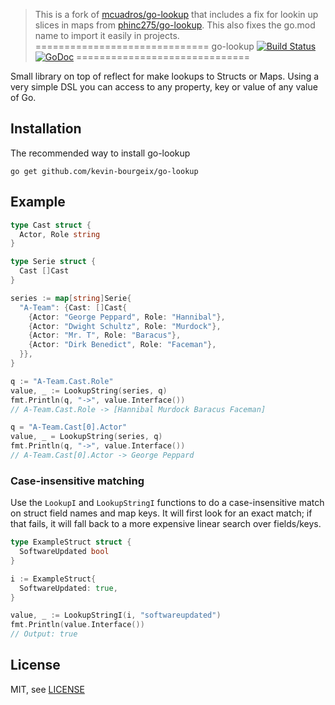 > This is a fork of [mcuadros/go-lookup](https://github.com/mcuadros/go-lookup) that includes a fix for lookin up slices in maps from [phinc275/go-lookup](https://github.com/phinc275/go-lookup). This also fixes the go.mod name to import it easily in projects.
==============================
go-lookup [![Build Status](https://img.shields.io/github/workflow/status/mcuadros/go-lookup/Test.svg)](https://github.com/mcuadros/go-lookup/actions) [![GoDoc](http://godoc.org/github.com/mcuadros/go-lookup?status.png)](https://pkg.go.dev/github.com/mcuadros/go-lookup)
==============================

Small library on top of reflect for make lookups to Structs or Maps. Using a very simple DSL you can access to any property, key or value of any value of Go.

Installation
------------

The recommended way to install go-lookup

```
go get github.com/kevin-bourgeix/go-lookup
```

Example
-------

```go
type Cast struct {
  Actor, Role string
}

type Serie struct {
  Cast []Cast
}

series := map[string]Serie{
  "A-Team": {Cast: []Cast{
    {Actor: "George Peppard", Role: "Hannibal"},
    {Actor: "Dwight Schultz", Role: "Murdock"},
    {Actor: "Mr. T", Role: "Baracus"},
    {Actor: "Dirk Benedict", Role: "Faceman"},
  }},
}

q := "A-Team.Cast.Role"
value, _ := LookupString(series, q)
fmt.Println(q, "->", value.Interface())
// A-Team.Cast.Role -> [Hannibal Murdock Baracus Faceman]

q = "A-Team.Cast[0].Actor"
value, _ = LookupString(series, q)
fmt.Println(q, "->", value.Interface())
// A-Team.Cast[0].Actor -> George Peppard
```

### Case-insensitive matching

Use the `LookupI` and `LookupStringI` functions to do a case-insensitive match on struct field names and map keys. It will first look for an exact match; if that fails, it will fall back to a more expensive linear search over fields/keys.

```go
type ExampleStruct struct {
  SoftwareUpdated bool
}

i := ExampleStruct{
  SoftwareUpdated: true,
}

value, _ := LookupStringI(i, "softwareupdated")
fmt.Println(value.Interface())
// Output: true
```

License
-------

MIT, see [LICENSE](LICENSE)
